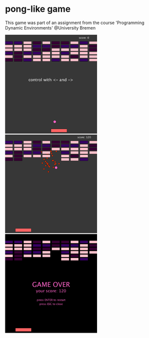 # pong-like game

This game was part of an assignment from the course 'Programming Dynamic Environments' @University Bremen

<img src="screenshot-GameStart.png" width="300"> <img src="screenshot-InGame.png" width="300">
<img src="screenshot-GameOver.png" width="300">

 
